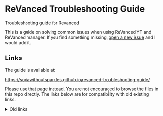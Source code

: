 # ReVanced Trouble​shooting Guide
Troubleshooting guide for Revanced

This is a guide on solving common issues when using ReVanced YT and ReVanced manager. If you find something missing, [open a new issue](https://github.com/SodaWithoutSparkles/revanced-troubleshooting-guide/issues/new) and I would add it.

## Links

The guide is available at:

https://sodawithoutsparkles.github.io/revanced-troubleshooting-guide/

Please use that page instead. You are not encouraged to browse the files in this repo directly. The links below are for compatibility with old existing links.


<details><summary>Old links</summary>
- [Step-by-step first start guide (recommended)](step-by-step/00-preface.md)
- [Single-page first start guide](00-first-start.md)
- [Trouble​shooting guide](01-trouble-shooting.md)
- [Add patch guide](02-add-patch.md)
- [`adb` remove guide](03-adb-remove.md)
</details>
